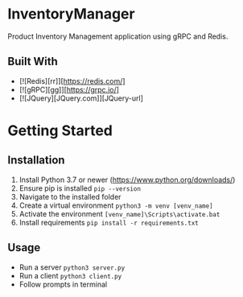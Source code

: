 # InventoryManager
 Product Inventory Management application using gRPC and Redis.

## Built With
* [![Redis][rr]][https://redis.com/]
* [![gRPC][gg]][https://grpc.io/]
* [![JQuery][JQuery.com]][JQuery-url]


# Getting Started
## Installation
 1. Install Python 3.7 or newer (https://www.python.org/downloads/)
 2. Ensure pip is installed ```pip --version```
 3. Navigate to the installed folder
 4. Create a virtual environment ```python3 -m venv [venv_name]```
 5. Activate the environment ```[venv_name]\Scripts\activate.bat```
 6. Install requirements ```pip install -r requirements.txt```

## Usage
 - Run a server ```python3 server.py```
 - Run a client ```python3 client.py```
 - Follow prompts in terminal
